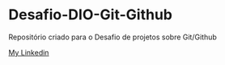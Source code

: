 # Desafio-DIO-Git-Github
Repositório criado para o Desafio de projetos sobre Git/Github

[My Linkedin](https://www.linkedin.com/in/ana-saantos)
